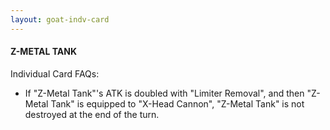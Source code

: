 ```yaml
---
layout: goat-indv-card
---
```


#### Z-METAL TANK

Individual Card FAQs:

*   If "Z-Metal Tank"'s ATK is doubled with "Limiter Removal", and then "Z-Metal Tank" is equipped to "X-Head Cannon", "Z-Metal Tank" is not destroyed at the end of the turn.